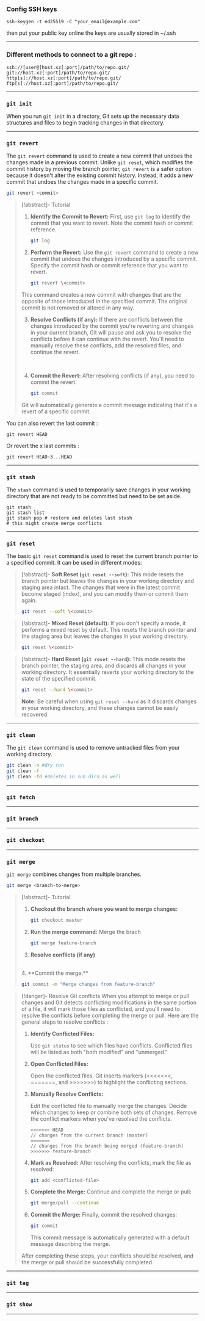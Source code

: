 

### Config SSH keys
```shell
ssh-keygen -t ed25519 -C "your_email@example.com"
```

then put your public key online
the keys are usually stored in ~/.ssh

---

### Different methods to connect to a git repo :
```
ssh://[user@]host.xz[:port]/path/to/repo.git/
git://host.xz[:port]/path/to/repo.git/
http[s]://host.xz[:port]/path/to/repo.git/
ftp[s]://host.xz[:port]/path/to/repo.git/
```

---

### `git init`

When you run `git init` in a directory, Git sets up the necessary data structures and files to begin tracking changes in that directory.

---

### `git revert`

The `git revert` command is used to create a new commit that undoes the changes made in a previous commit. Unlike `git reset`, which modifies the commit history by moving the branch pointer, `git revert` is a safer option because it doesn't alter the existing commit history. Instead, it adds a new commit that undoes the changes made in a specific commit.
```bash
git revert <commit>
```


>[!abstract]- Tutorial
>1. **Identify the Commit to Revert:**
>   First, use `git log` to identify the commit that you want to revert. Note the commit hash or commit reference.
>
>     ```bash
>     git log
>     ```
>
>2. **Perform the Revert:**
>    Use the `git revert` command to create a new commit that undoes the changes introduced by a specific commit. Specify the commit hash or commit reference that you want to revert.
>
>     ```bash
>     git revert \<commit>
>     ```
>   This command creates a new commit with changes that are the opposite of those introduced in the specified commit. The original commit is not removed or altered in any way.
>   <br>
>
>3. **Resolve Conflicts (if any):**
>   If there are conflicts between the changes introduced by the commit you're reverting and changes in your current branch, Git will pause and ask you to resolve the conflicts before it can continue with the revert. You'll need to manually resolve these conflicts, add the resolved files, and continue the revert.
>   <br>
>
>4. **Commit the Revert:**
>   After resolving conflicts (if any), you need to commit the revert.
>
>     ```bash
>     git commit
>     ```
>   Git will automatically generate a commit message indicating that it's a revert of a specific commit.

You can also revert the last commit :

```shell
git revert HEAD 
```

Or revert the x last commits :
```shell
git revert HEAD~3...HEAD
```



---

### `git stash`
The `stash` command is used to temporarily save changes in your working directory that are not ready to be committed but need to be set aside.

```shell
git stash 
git stash list
git stash pop # restore and deletes last stash
# this might create merge conflicts
```

---

### `git reset`
The basic `git reset` command is used to reset the current branch pointer to a specified commit. It can be used in different modes:

>[!abstract]- **Soft Reset (`git reset --soft`):**
> This mode resets the branch pointer but leaves the changes in your working directory and staging area intact. The changes that were in the latest commit become staged (index), and you can modify them or commit them again.
>
>    ```bash
>    git reset --soft \<commit>
>    ```

>[!abstract]- **Mixed Reset (default):**
>If you don't specify a mode, it performs a mixed reset by default. This resets the branch pointer and the staging area but leaves the changes in your working directory.
>
>    ```bash
>    git reset \<commit>
>    ```

>[!abstract]- **Hard Reset (`git reset --hard`):**
>This mode resets the branch pointer, the staging area, and discards all changes in your working directory. It essentially reverts your working directory to the state of the specified commit.
>
>    ```bash
>    git reset --hard \<commit>
>    ```
>    **Note:** Be careful when using `git reset --hard` as it discards changes in your working directory, and these changes cannot be easily recovered.


---

### `git clean`
The `git clean` command is used to remove untracked files from your working directory.

```bash
git clean -n #dry run
git clean -f 
git clean -fd #deletes in sub dirs as well
```

---

### `git fetch`

---

### `git branch`

---

### `git checkout`

---

### `git merge`

`git merge` combines changes from multiple branches. 

```bash
git merge <branch-to-merge>
```

>[!abstract]- Tutorial
>
> 1. **Checkout the branch where you want to merge changes:**
> 
>    ```bash
>    git checkout master
>    ```
> 
> 2. **Run the merge command:**
>    Merge the brach
> 
>    ```bash
>    git merge feature-branch
>    ```
> 
> 
> 3. **Resolve conflicts (if any)**
> <br>
> 4. **Commit the merge:**
> 
>    ```bash
>    git commit -m "Merge changes from feature-branch"
>    ```

>[!danger]- Resolve Git conflicts
>  When you attempt to merge or pull changes and Git detects conflicting modifications in the same portion of a file, it will mark those files as conflicted, and you'll need to resolve the conflicts before completing the merge or pull. Here are the general steps to resolve conflicts :
> 
> 
> 1. **Identify Conflicted Files:**
> 
>    Use `git status` to see which files have conflicts.
>    Conflicted files will be listed as both "both modified" and "unmerged."
>    <br>
> 
> 2. **Open Conflicted Files:**
> 
>    Open the conflicted files. Git inserts markers (<<<<<<<, =\=\=\=\=\==, and >>>>>>>) to highlight the conflicting sections. 
>    <br>
> 
> 3. **Manually Resolve Conflicts:**
> 
>    Edit the conflicted file to manually merge the changes. Decide which changes to keep or combine both sets of changes. Remove the conflict markers when you've resolved the conflicts.
> 
>    ```plaintext
>    <<<<<<< HEAD
>    // changes from the current branch (master)
>    =======
>    // changes from the branch being merged (feature-branch)
>    >>>>>>> feature-branch
>    ```
> 
> 4. **Mark as Resolved:**
>    After resolving the conflicts, mark the file as resolved:
> 
>    ```bash
>    git add <conflicted-file>
>    ```
> 
> 6. **Complete the Merge:**
>    Continue and complete the merge or pull:
> 
>    ```bash
>    git merge/pull --continue
>    ```
> 
> 7. **Commit the Merge:**
>    Finally, commit the resolved changes:
> 
>    ```bash
>    git commit
>    ```
> 
>    This commit message is automatically generated with a default message describing the merge.
> 
> After completing these steps, your conflicts should be resolved, and the merge or pull should be successfully completed. 


---

### `git tag`

---

### `git show`

---